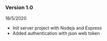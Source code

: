 ### Version 1.0

18/5/2020

- Init server project with Nodejs and Express
- Added authentication with json web token
